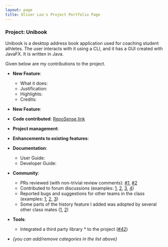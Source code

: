 ```yaml
---
layout: page
title: Oliver Loo's Project Portfolio Page
---
```


### Project: Unibook

Unibook is a desktop address book application used for coaching student athletes. The user interacts with it using a CLI, and it has a GUI created with JavaFX. It is written in Java.

Given below are my contributions to the project.


* **New Feature**:
    * What it does:
    * Justification:
    * Highlights:
    * Credits:

* **New Feature**:

* **Code contributed**: [RepoSense link]()

* **Project management**:

* **Enhancements to existing features**:

* **Documentation**:
    * User Guide:
    * Developer Guide:

* **Community**:
    * PRs reviewed (with non-trivial review comments): [\#1](https://github.com/nus-cs2103-AY2223S2/ip/pull/268/files/4ab762fcdf788b39ccd9a54756e40336b1284ef4), [\#2](https://github.com/nus-cs2103-AY2223S2/ip/pull/236/files/c28028a6dfb59dee69061e00e77305dad24c2931)
    * Contributed to forum discussions (examples: [1](), [2](), [3](), [4]())
    * Reported bugs and suggestions for other teams in the class (examples: [1](), [2](), [3]())
    * Some parts of the history feature I added was adopted by several other class mates ([1](), [2]())

* **Tools**:
    * Integrated a third party library * to the project ([\#42]())

* _{you can add/remove categories in the list above}_